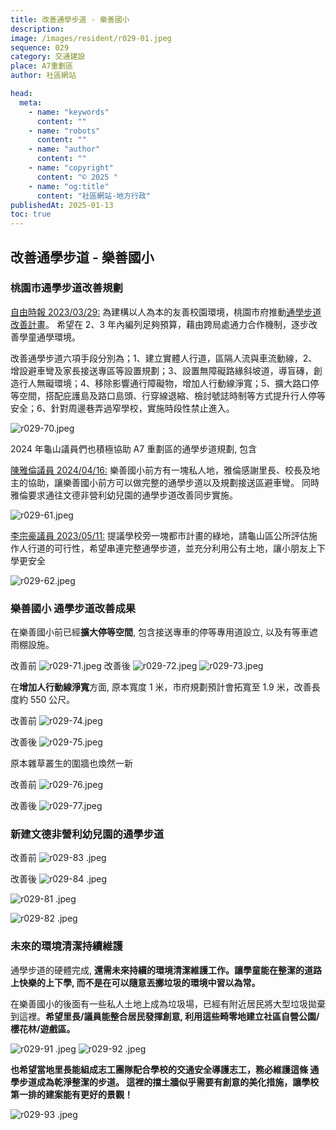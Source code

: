 ```yaml
---
title: 改善通學步道 - 樂善國小
description:
image: /images/resident/r029-01.jpeg
sequence: 029
category: 交通建設
place: A7重劃區
author: 社區網站

head:
  meta:
    - name: "keywords"
      content: ""
    - name: "robots"
      content: ""
    - name: "author"
      content: ""
    - name: "copyright"
      content: "© 2025 "
    - name: "og:title"
      content: "社區網站-地方行政"
publishedAt: 2025-01-13
toc: true
---
```


## 改善通學步道 - 樂善國小

### 桃園市通學步道改善規劃

<a href="https://news.ltn.com.tw/news/life/breakingnews/4255391">自由時報 2023/03/29:</a>
為建構以人為本的友善校園環境，桃園市府推動<a href="https://oram.tycg.gov.tw/cp.aspx?n=9225">通學步道改善計畫</a>。 希望在 2、3 年內編列足夠預算，藉由跨局處通力合作機制，逐步改善學童通學環境。

改善通學步道六項手段分別為；1、建立實體人行道，區隔人流與車流動線，2、增設避車彎及家長接送專區等設置規劃；3、設置無障礙路緣斜坡道，導盲磚，創造行人無礙環境；4、移除影響通行障礙物，增加人行動線淨寬；5、擴大路口停等空間，搭配庇護島及路口島頭、行穿線退縮、檢討號誌時制等方式提升行人停等安全；6、針對周邊巷弄過窄學校，實施時段性禁止進入。

![r029-70.jpeg](/images/resident/r029-70.jpeg)

2024 年龜山議員們也積極協助 A7 重劃區的通學步道規劃, 包含

<a href="https://www.facebook.com/share/p/1AihkANwkZ/">陳雅倫議員 2024/04/16:</a>
樂善國小前方有一塊私人地，雅倫感謝里長、校長及地主的協助，讓樂善國小前方可以做完整的通學步道以及規劃接送區避車彎。 同時雅倫要求通往文德非營利幼兒園的通學步道改善同步實施。

![r029-61.jpeg](/images/resident/r029-61.jpeg)

<a href="https://www.facebook.com/share/p/15ZuQN9jgh/">李宗豪議員 2023/05/11:</a>
提議學校旁一塊都市計畫的綠地，請龜山區公所評估施作人行道的可行性，希望串連完整通學步道，並充分利用公有土地，讓小朋友上下學更安全

![r029-62.jpeg](/images/resident/r029-62.jpeg)

### 樂善國小 通學步道改善成果

在樂善國小前已經**擴大停等空間**, 包含接送專車的停等專用道設立, 以及有等車遮雨棚設施。

改善前
![r029-71.jpeg](/images/resident/r029-71.jpeg)
改善後
![r029-72.jpeg](/images/resident/r029-72.jpeg)
![r029-73.jpeg](/images/resident/r029-73.jpeg)

在**增加人行動線淨寬**方面, 原本寬度 1 米，市府規劃預計會拓寬至 1.9 米，改善長度約 550 公尺。

改善前
![r029-74.jpeg](/images/resident/r029-74.jpeg)

改善後
![r029-75.jpeg](/images/resident/r029-75.jpeg)

原本雜草叢生的圍牆也煥然一新

改善前
![r029-76.jpeg](/images/resident/r029-76.jpeg)

改善後
![r029-77.jpeg](/images/resident/r029-77.jpeg)

### 新建文德非營利幼兒園的通學步道

改善前
![r029-83 .jpeg](/images/resident/r029-83.jpeg)

改善後
![r029-84 .jpeg](/images/resident/r029-84.jpeg)

![r029-81 .jpeg](/images/resident/r029-81.jpeg)

![r029-82 .jpeg](/images/resident/r029-82.jpeg)

### 未來的環境清潔持續維護

通學步道的硬體完成, **還需未來持續的環境清潔維護工作。讓學童能在整潔的道路上快樂的上下學, 而不是在可以隨意丟擲垃圾的環境中習以為常。**

在樂善國小的後面有一些私人土地上成為垃圾場，已經有附近居民將大型垃圾拋棄到這裡。**希望里長/議員能整合居民發揮創意, 利用這些畸零地建立社區自營公園/櫻花林/遊戲區。**

![r029-91 .jpeg](/images/resident/r029-91.jpeg)
![r029-92 .jpeg](/images/resident/r029-92.jpeg)

**也希望當地里長能組成志工團隊配合學校的交通安全導護志工，務必維護這條 通學步道成為乾淨整潔的步道。 這裡的擋土牆似乎需要有創意的美化措施，讓學校第一排的建案能有更好的景觀！**

![r029-93 .jpeg](/images/resident/r029-93.jpeg)
